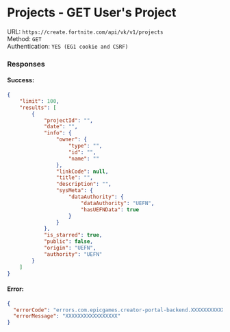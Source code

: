 # Projects - GET User's Project

URL: `https://create.fortnite.com/api/vk/v1/projects` \
Method: `GET` \
Authentication: `YES (EG1 cookie and CSRF)`

### Responses
#### Success:
```json
{
    "limit": 100,
    "results": [
        {
            "projectId": "",
            "date": "",
            "info": {
                "owner": {
                    "type": "",
                    "id": "",
                    "name": ""
                },
                "linkCode": null,
                "title": "",
                "description": "",
                "sysMeta": {
                    "dataAuthority": {
                        "dataAuthority": "UEFN",
                        "hasUEFNData": true
                    }
                }
            },
            "is_starred": true,
            "public": false,
            "origin": "UEFN",
            "authority": "UEFN"
        }
    ]
}
```

#### Error:
```json
{
  "errorCode": "errors.com.epicgames.creator-portal-backend.XXXXXXXXXXXXX",
  "errorMessage": "XXXXXXXXXXXXXXXXX"
}
```
